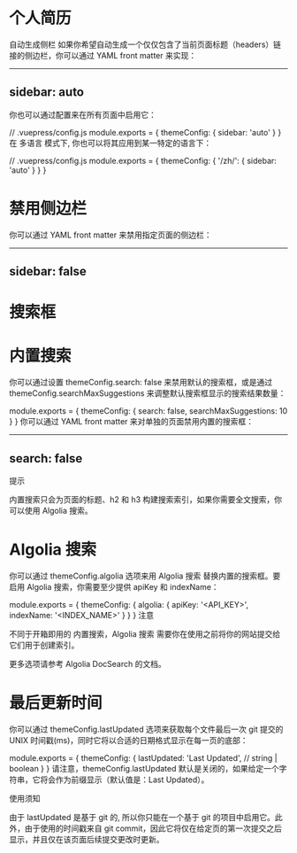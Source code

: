 # 个人简历

自动生成侧栏
如果你希望自动生成一个仅仅包含了当前页面标题（headers）链接的侧边栏，你可以通过 YAML front matter 来实现：

---
sidebar: auto
---
你也可以通过配置来在所有页面中启用它：

// .vuepress/config.js
module.exports = {
  themeConfig: {
    sidebar: 'auto'
  }
}
在 多语言 模式下, 你也可以将其应用到某一特定的语言下：

// .vuepress/config.js
module.exports = {
  themeConfig: {
     '/zh/': {
       sidebar: 'auto'
     }
  }
}
# 禁用侧边栏
你可以通过 YAML front matter 来禁用指定页面的侧边栏：

---
sidebar: false
---
# 搜索框
# 内置搜索
你可以通过设置 themeConfig.search: false 来禁用默认的搜索框，或是通过 themeConfig.searchMaxSuggestions 来调整默认搜索框显示的搜索结果数量：

module.exports = {
  themeConfig: {
    search: false,
    searchMaxSuggestions: 10
  }
}
你可以通过 YAML front matter 来对单独的页面禁用内置的搜索框：

---
search: false
---
提示

内置搜索只会为页面的标题、h2 和 h3 构建搜索索引，如果你需要全文搜索，你可以使用 Algolia 搜索。

# Algolia 搜索
你可以通过 themeConfig.algolia 选项来用 Algolia 搜索 替换内置的搜索框。要启用 Algolia 搜索，你需要至少提供 apiKey 和 indexName：

module.exports = {
  themeConfig: {
    algolia: {
      apiKey: '<API_KEY>',
      indexName: '<INDEX_NAME>'
    }
  }
}
注意

不同于开箱即用的 内置搜索，Algolia 搜索 需要你在使用之前将你的网站提交给它们用于创建索引。

更多选项请参考 Algolia DocSearch 的文档。

# 最后更新时间
你可以通过 themeConfig.lastUpdated 选项来获取每个文件最后一次 git 提交的 UNIX 时间戳(ms)，同时它将以合适的日期格式显示在每一页的底部：

module.exports = {
  themeConfig: {
    lastUpdated: 'Last Updated', // string | boolean
  }
}
请注意，themeConfig.lastUpdated 默认是关闭的，如果给定一个字符串，它将会作为前缀显示（默认值是：Last Updated）。

使用须知

由于 lastUpdated 是基于 git 的, 所以你只能在一个基于 git 的项目中启用它。此外，由于使用的时间戳来自 git commit，因此它将仅在给定页的第一次提交之后显示，并且仅在该页面后续提交更改时更新。